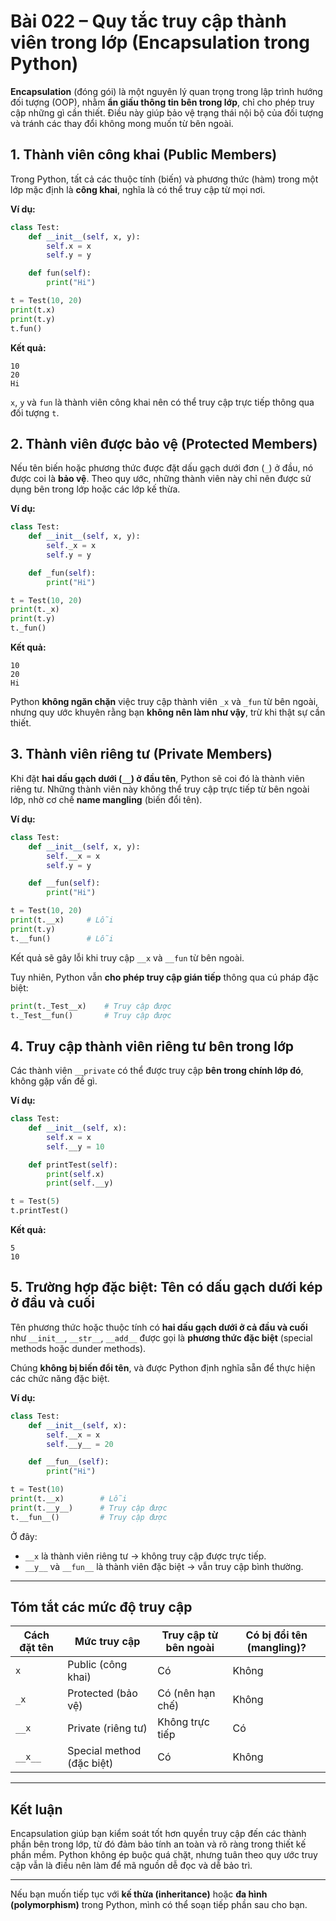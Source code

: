 
# Bài 022 – Quy tắc truy cập thành viên trong lớp (Encapsulation trong Python)

**Encapsulation** (đóng gói) là một nguyên lý quan trọng trong lập trình hướng đối tượng (OOP), nhằm **ẩn giấu thông tin bên trong lớp**, chỉ cho phép truy cập những gì cần thiết. Điều này giúp bảo vệ trạng thái nội bộ của đối tượng và tránh các thay đổi không mong muốn từ bên ngoài.

## 1. Thành viên công khai (Public Members)

Trong Python, tất cả các thuộc tính (biến) và phương thức (hàm) trong một lớp mặc định là **công khai**, nghĩa là có thể truy cập từ mọi nơi.

**Ví dụ:**

```python
class Test:
    def __init__(self, x, y):
        self.x = x
        self.y = y

    def fun(self):
        print("Hi")

t = Test(10, 20)
print(t.x)
print(t.y)
t.fun()
```

**Kết quả:**

```
10
20
Hi
```

`x`, `y` và `fun` là thành viên công khai nên có thể truy cập trực tiếp thông qua đối tượng `t`.

## 2. Thành viên được bảo vệ (Protected Members)

Nếu tên biến hoặc phương thức được đặt dấu gạch dưới đơn (`_`) ở đầu, nó được coi là **bảo vệ**. Theo quy ước, những thành viên này chỉ nên được sử dụng bên trong lớp hoặc các lớp kế thừa.

**Ví dụ:**

```python
class Test:
    def __init__(self, x, y):
        self._x = x
        self.y = y

    def _fun(self):
        print("Hi")

t = Test(10, 20)
print(t._x)
print(t.y)
t._fun()
```

**Kết quả:**

```
10
20
Hi
```

Python **không ngăn chặn** việc truy cập thành viên `_x` và `_fun` từ bên ngoài, nhưng quy ước khuyên rằng bạn **không nên làm như vậy**, trừ khi thật sự cần thiết.

## 3. Thành viên riêng tư (Private Members)

Khi đặt **hai dấu gạch dưới (`__`) ở đầu tên**, Python sẽ coi đó là thành viên riêng tư. Những thành viên này không thể truy cập trực tiếp từ bên ngoài lớp, nhờ cơ chế **name mangling** (biến đổi tên).

**Ví dụ:**

```python
class Test:
    def __init__(self, x, y):
        self.__x = x
        self.y = y

    def __fun(self):
        print("Hi")

t = Test(10, 20)
print(t.__x)     # Lỗi
print(t.y)
t.__fun()        # Lỗi
```

Kết quả sẽ gây lỗi khi truy cập `__x` và `__fun` từ bên ngoài.

Tuy nhiên, Python vẫn **cho phép truy cập gián tiếp** thông qua cú pháp đặc biệt:

```python
print(t._Test__x)    # Truy cập được
t._Test__fun()       # Truy cập được
```

## 4. Truy cập thành viên riêng tư bên trong lớp

Các thành viên `__private` có thể được truy cập **bên trong chính lớp đó**, không gặp vấn đề gì.

**Ví dụ:**

```python
class Test:
    def __init__(self, x):
        self.x = x
        self.__y = 10

    def printTest(self):
        print(self.x)
        print(self.__y)

t = Test(5)
t.printTest()
```

**Kết quả:**

```
5
10
```

## 5. Trường hợp đặc biệt: Tên có dấu gạch dưới kép ở đầu và cuối

Tên phương thức hoặc thuộc tính có **hai dấu gạch dưới ở cả đầu và cuối** như `__init__`, `__str__`, `__add__` được gọi là **phương thức đặc biệt** (special methods hoặc dunder methods).

Chúng **không bị biến đổi tên**, và được Python định nghĩa sẵn để thực hiện các chức năng đặc biệt.

**Ví dụ:**

```python
class Test:
    def __init__(self, x):
        self.__x = x
        self.__y__ = 20

    def __fun__(self):
        print("Hi")

t = Test(10)
print(t.__x)        # Lỗi
print(t.__y__)      # Truy cập được
t.__fun__()         # Truy cập được
```

Ở đây:

* `__x` là thành viên riêng tư → không truy cập được trực tiếp.
* `__y__` và `__fun__` là thành viên đặc biệt → vẫn truy cập bình thường.

---

## Tóm tắt các mức độ truy cập

| Cách đặt tên | Mức truy cập              | Truy cập từ bên ngoài | Có bị đổi tên (mangling)? |
| ------------ | ------------------------- | --------------------- | ------------------------- |
| `x`          | Public (công khai)        | Có                    | Không                     |
| `_x`         | Protected (bảo vệ)        | Có (nên hạn chế)      | Không                     |
| `__x`        | Private (riêng tư)        | Không trực tiếp       | Có                        |
| `__x__`      | Special method (đặc biệt) | Có                    | Không                     |

---

## Kết luận

Encapsulation giúp bạn kiểm soát tốt hơn quyền truy cập đến các thành phần bên trong lớp, từ đó đảm bảo tính an toàn và rõ ràng trong thiết kế phần mềm. Python không ép buộc quá chặt, nhưng tuân theo quy ước truy cập vẫn là điều nên làm để mã nguồn dễ đọc và dễ bảo trì.

---

Nếu bạn muốn tiếp tục với **kế thừa (inheritance)** hoặc **đa hình (polymorphism)** trong Python, mình có thể soạn tiếp phần sau cho bạn.

